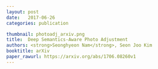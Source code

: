 ```yaml
---
layout: post
date:   2017-06-26
categories: publication

thumbnail: photoadj_arxiv.png
title:  Deep Semantics-Aware Photo Adjustment
authors: <strong>Seonghyeon Nam</strong>, Seon Joo Kim
booktitle: arXiv
paper_rawurl: https://arxiv.org/abs/1706.08260v1
---
```

